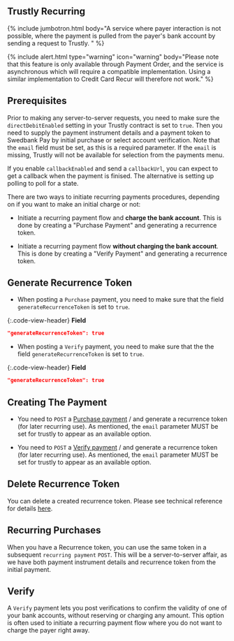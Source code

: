 ## Trustly Recurring

{% include jumbotron.html body="A service where payer interaction is not possible, where the payment is pulled from the payer's bank account by sending a request to Trustly. " %}

{% include alert.html type="warning" icon="warning" body="Please note that this feature is only available through Payment Order, and the service is asynchronous which will require a compatible implementation. Using a similar implementation to Credit Card Recur will therefore not work." %}

## Prerequisites

Prior to making any server-to-server requests, you need to make sure the
`directDebitEnabled` setting in your Trustly contract is set to `true`. Then you
need to supply the payment instrument details and a payment token to Swedbank
Pay by initial purchase or select account verification. Note that the `email`
field must be set, as this is a required parameter. If the `email` is missing,
Trustly will not be available for selection from the payments menu.

If you enable `callbackEnabled` and send a `callbackUrl`, you can expect to get
a callback when the payment is finised. The alternative is setting up polling to
poll for a state.

There are two ways to initiate recurring payments procedures, depending on if
you want to make an initial charge or not:

*   Initiate a recurring payment flow and **charge the bank account**. This is
    done by creating a "Purchase Payment" and generating a recurrence token.

*   Initiate a recurring payment flow **without charging the bank account**.
    This is done by creating a "Verify Payment" and generating a recurrence
    token.

## Generate Recurrence Token

*   When posting a `Purchase` payment, you need to make sure that the field
    `generateRecurrenceToken` is set to `true`.

{:.code-view-header}
**Field**

```json
"generateRecurrenceToken": true
```

*   When posting a `Verify` payment, you need to make sure that the the field
    `generateRecurrenceToken` is set to `true`.

{:.code-view-header}
**Field**

```json
"generateRecurrenceToken": true
```

## Creating The Payment

*   You need to `POST` a [Purchase payment][trustly-paymentorder-create] / and
    generate a recurrence token (for later recurring use). As mentioned, the
    `email` parameter MUST be set for trustly to appear as an available option.

*   You need to `POST` a [Verify payment][trustly-paymentorder-create] / and
    generate a recurrence token (for later recurring use). As mentioned, the
    `email` parameter MUST be set for trustly to appear as an available option.

## Delete Recurrence Token

You can delete a created recurrence token. Please see technical reference for
details [here][trustly-remove-payment-token].

## Recurring Purchases

When you have a Recurrence token, you can use the same token in a subsequent
`recurring payment` `POST`. This will be a server-to-server affair, as we have
both payment instrument details and recurrence token from the initial payment.

## Verify

A `Verify` payment lets you post verifications to confirm the validity of one of
your bank accounts, without reserving or charging any amount. This option is
often used to initiate a recurring payment flow where you do not want to charge
the payer right away.

<!--lint disable final-definition -->

[trustly-remove-payment-token]: /payment-menu/features/technical-reference/delete-token
[trustly-paymentorder-create]: /payment-menu/payment-order
